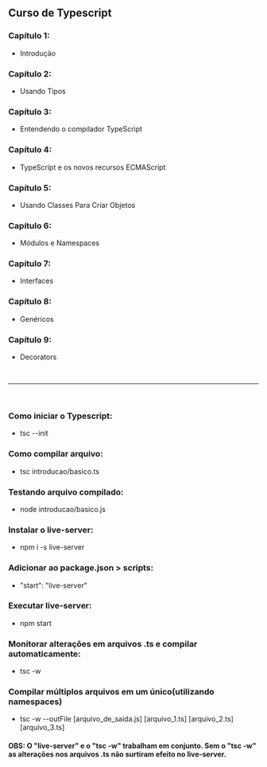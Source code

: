 ## Curso de Typescript

### Capítulo 1:
- Introdução

### Capítulo 2:
- Usando Tipos

### Capítulo 3:
- Entendendo o compilador TypeScript

### Capítulo 4:
- TypeScript e os novos recursos ECMAScript

### Capítulo 5:
- Usando Classes Para Criar Objetos

### Capítulo 6:
- Módulos e Namespaces

### Capítulo 7:
- Interfaces

### Capítulo 8:
- Genéricos

### Capítulo 9:
- Decorators

<br><hr><br>

### Como iniciar o Typescript:
- tsc --init

### Como compilar arquivo:
- tsc introducao/basico.ts

### Testando arquivo compilado:
- node introducao/basico.js

### Instalar o live-server:
- npm i -s live-server

### Adicionar ao package.json > scripts:
- "start": "live-server"

### Executar live-server:
- npm start

### Monitorar alterações em arquivos .ts e compilar automaticamente:
- tsc -w

### Compilar múltiplos arquivos em um único(utilizando namespaces)
- tsc -w --outFile [arquivo_de_saida.js] [arquivo_1.ts] [arquivo_2.ts] [arquivo_3.ts]

#### OBS: O "live-server" e o "tsc -w" trabalham em conjunto. Sem o "tsc -w" as alterações nos arquivos .ts não surtiram efeito no live-server.

